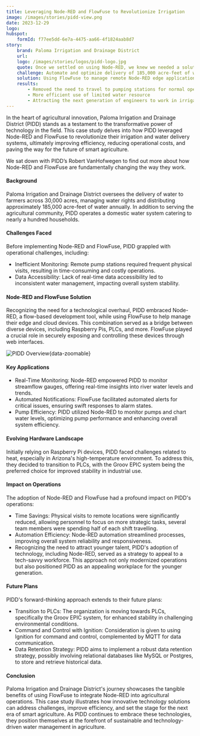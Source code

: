 ```yaml
---
title: Leveraging Node-RED and FlowFuse to Revolutionize Irrigation
image: /images/stories/pidd-view.png
date: 2023-12-29
logo:
hubspot:
    formId: f77ee5dd-6e7a-4475-aa66-4f1824aab8d7
story:
    brand: Paloma Irrigation and Drainage District
    url:
    logo: /images/stories/logos/pidd-logo.jpg
    quote: Once we settled on using Node-RED, we knew we needed a solution to help us manage our edge devices as well as our central control system. FlowFuse has helped us take our Node-RED from proof-of-concept through to a reliable, scalable solution for the future.
    challenge: Automate and optimize delivery of 185,000 acre-feet of water annually.
    solution: Using FlowFuse to manage remote Node-RED edge applications.
    results:
        - Removed the need to travel to pumping stations for normal operation
        - More efficient use of limited water resource
        - Attracting the next generation of engineers to work in irrigation
---
```


In the heart of agricultural innovation, Paloma Irrigation and Drainage District (PIDD) stands as a testament to the transformative power of technology in the field. This case study delves into how PIDD leveraged Node-RED and FlowFuse to revolutionize their irrigation and water delivery systems, ultimately improving efficiency, reducing operational costs, and paving the way for the future of smart agriculture.

<!--more-->

We sat down with PIDD’s Robert VanHofwegen to find out more about how Node-RED and FlowFuse are fundamentally changing the way they work.

#### Background

Paloma Irrigation and Drainage District oversees the delivery of water to farmers across 30,000 acres, managing water rights and distributing approximately 185,000 acre-feet of water annually. In addition to serving the agricultural community, PIDD operates a domestic water system catering to nearly a hundred households.

#### Challenges Faced

Before implementing Node-RED and FlowFuse, PIDD grappled with operational challenges, including:
- Inefficient Monitoring: Remote pump stations required frequent physical visits, resulting in time-consuming and costly operations.
- Data Accessibility: Lack of real-time data accessibility led to inconsistent water management, impacting overall system stability.

#### Node-RED and FlowFuse Solution

Recognizing the need for a technological overhaul, PIDD embraced Node-RED, a flow-based development tool, while using FlowFuse to help manage their edge and cloud devices. This combination served as a bridge between diverse devices, including Raspberry Pis, PLCs, and more. FlowFuse played a crucial role in securely exposing and controlling these devices through web interfaces.

![PIDD Overview](./images/stories/pidd-view.png "PIDD Overview"){data-zoomable}

#### Key Applications

- Real-Time Monitoring: Node-RED empowered PIDD to monitor streamflow gauges, offering real-time insights into river water levels and trends.
- Automated Notifications: FlowFuse facilitated automated alerts for critical issues, ensuring swift responses to alarm states.
- Pump Efficiency: PIDD utilized Node-RED to monitor pumps and chart water levels, optimizing pump performance and enhancing overall system efficiency.

#### Evolving Hardware Landscape

Initially relying on Raspberry Pi devices, PIDD faced challenges related to heat, especially in Arizona's high-temperature environment. To address this, they decided to transition to PLCs, with the Groov EPIC system being the preferred choice for improved stability in industrial use.

#### Impact on Operations

The adoption of Node-RED and FlowFuse had a profound impact on PIDD's operations:
- Time Savings: Physical visits to remote locations were significantly reduced, allowing personnel to focus on more strategic tasks, several team members were spending half of each shift travelling.
- Automation Efficiency: Node-RED automation streamlined processes, improving overall system reliability and responsiveness.
- Recognizing the need to attract younger talent, PIDD's adoption of technology, including Node-RED, served as a strategy to appeal to a tech-savvy workforce. This approach not only modernized operations but also positioned PIDD as an appealing workplace for the younger generation.

#### Future Plans

PIDD's forward-thinking approach extends to their future plans:
- Transition to PLCs: The organization is moving towards PLCs, specifically the Groov EPIC system, for enhanced stability in challenging environmental conditions.
- Command and Control with Ignition: Consideration is given to using Ignition for command and control, complemented by MQTT for data communication.
- Data Retention Strategy: PIDD aims to implement a robust data retention strategy, possibly involving relational databases like MySQL or Postgres, to store and retrieve historical data.

#### Conclusion

Paloma Irrigation and Drainage District's journey showcases the tangible benefits of using FlowFuse to integrate Node-RED into agricultural operations. This case study illustrates how innovative technology solutions can address challenges, improve efficiency, and set the stage for the next era of smart agriculture. As PIDD continues to embrace these technologies, they position themselves at the forefront of sustainable and technology-driven water management in agriculture.